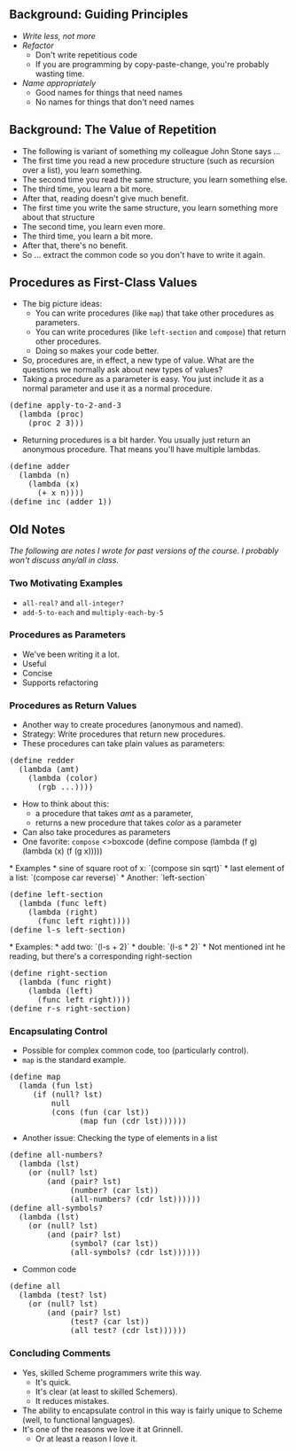 Background: Guiding Principles
------------------------------

* *Write less, not more*
* *Refactor* 
    * Don't write repetitious code 
    * If you are programming by copy-paste-change, you're probably wasting
      time.
* *Name appropriately*
    * Good names for things that need names
    * No names for things that don't need names

Background: The Value of Repetition
-----------------------------------

* The following is variant of something my colleague John Stone says ...
* The first time you read a new procedure structure 
  (such as recursion over a list), you learn something.
* The second time you read the same structure, you learn something else.
* The third time, you learn a bit more.
* After that, reading doesn't give much benefit.
* The first time you write the same structure, you learn something more
  about that structure
* The second time, you learn even more.
* The third time, you learn a bit more.
* After that, there's no benefit.
* So ... extract the common code so you don't have to write it again.

Procedures as First-Class Values
--------------------------------

* The big picture ideas: 
    * You can write procedures (like `map`) that take other procedures 
      as parameters.
    * You can write procedures (like `left-section` and `compose`) that 
      return other procedures.
    * Doing so makes your code better.
* So, procedures are, in effect, a new type of value.  What are the questions
  we normally ask about new types of values?
* Taking a procedure as a parameter is easy.  You just include it as a normal
  parameter and use it as a normal procedure.
<pre>
(define apply-to-2-and-3
  (lambda (proc)
    (proc 2 3)))
</pre>
* Returning procedures is a bit harder.  You usually just return an anonymous
  procedure.  That means you'll have multiple lambdas.
<pre>
(define adder
  (lambda (n)
    (lambda (x)
      (+ x n))))
(define inc (adder 1))
</pre>

Old Notes
---------

_The following are notes I wrote for past versions of the course.  I probably
won't discuss any/all in class._

### Two Motivating Examples

* `all-real?` and `all-integer?`
* `add-5-to-each` and `multiply-each-by-5`

### Procedures as Parameters

* We've been writing it a lot.
* Useful
* Concise
* Supports refactoring

### Procedures as Return Values

* Another way to create procedures (anonymous and named).
* Strategy: Write procedures that return new procedures.
* These procedures can take plain values as parameters:
<pre>
(define redder
  (lambda (amt)
    (lambda (color)
      (rgb ...))))
</pre>
* How to think about this:
    * a procedure that takes *amt* as a parameter,
    * returns a new procedure that takes *color* as a parameter
* Can also take procedures as parameters
* One favorite: `compose`
<>boxcode
(define compose
  (lambda (f g)
    (lambda (x)
      (f (g x)))))
</pre>
* Examples
    * sine of square root of x: `(compose sin sqrt)`
    * last element of a list: `(compose car reverse)`
* Another: `left-section`
<pre>
(define left-section
  (lambda (func left)
    (lambda (right)
      (func left right))))
(define l-s left-section)
</pre>
* Examples: 
    * add two: `(l-s + 2)`
    * double: `(l-s * 2)`
* Not mentioned int he reading, but there's a corresponding right-section
<pre>
(define right-section
  (lambda (func right)
    (lambda (left)
      (func left right))))
(define r-s right-section)
</pre>

### Encapsulating Control

* Possible for complex common code, too (particularly control).
* `map` is the standard example.  
<pre>
(define map
  (lamda (fun lst)
     (if (null? lst)
         null
         (cons (fun (car lst))
               (map fun (cdr lst))))))
</pre>
* Another issue: Checking the type of elements in a list
<pre>
(define all-numbers?
  (lambda (lst)
    (or (null? lst)
        (and (pair? lst)
             (number? (car lst))
             (all-numbers? (cdr lst))))))
(define all-symbols?
  (lambda (lst)
    (or (null? lst)
        (and (pair? lst)
             (symbol? (car lst))
             (all-symbols? (cdr lst))))))
</pre>
* Common code
<pre>
(define all
  (lambda (test? lst)
    (or (null? lst)
        (and (pair? lst)
             (test? (car lst))
             (all test? (cdr lst))))))
</pre>

### Concluding Comments

* Yes, skilled Scheme programmers write this way.
    * It's quick.
    * It's clear (at least to skilled Schemers).
    * It reduces mistakes.
* The ability to encapsulate control in this way is fairly unique to Scheme
  (well, to functional languages).
* It's one of the reasons we love it at Grinnell.
    * Or at least a reason I love it.

